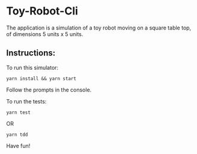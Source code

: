 # Toy-Robot-Cli
The application is a simulation of a toy robot moving on a square table top, of dimensions 5 units x 5 units.

## Instructions:

To run this simulator:

```yarn install && yarn start```

Follow the prompts in the console.

To run the tests:

```yarn test```

OR 

```yarn tdd```

Have fun!
